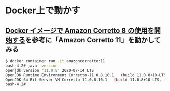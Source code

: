 # Docker上で動かす

## [Docker イメージで Amazon Corretto 8 の使用を開始する](https://docs.aws.amazon.com/ja_jp/corretto/latest/corretto-8-ug/docker-install.html)を参考に「Amazon Corretto 11」を動かしてみる

  ```bash
  $ docker container run -it amazoncorretto:11
  bash-4.2# java -version
  openjdk version "11.0.8" 2020-07-14 LTS
  OpenJDK Runtime Environment Corretto-11.0.8.10.1   (build 11.0.8+10-LTS)
  OpenJDK 64-Bit Server VM Corretto-11.0.8.10.1   (build 11.0.8+10-LTS, mixed mode)
  bash-4.2#
  ```